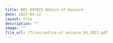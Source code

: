 ```yaml
---
title: NOS 042023 Notice of Seizure
date: 2023-04-12
layout: file
description: ""
image: ""
file_url: /files/notice of seizure_04_2023.pdf
---
```

